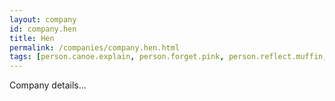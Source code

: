 ```yaml
---
layout: company
id: company.hen
title: Hen
permalink: /companies/company.hen.html
tags: [person.canoe.explain, person.forget.pink, person.reflect.muffin, person.immense.tumble]
---
```


Company details...